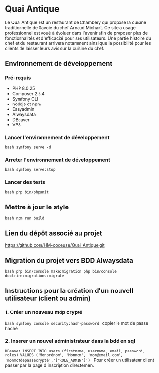 # Quai Antique

Le Quai Antique est un restaurant de Chambéry qui propose la cuisine traditionnelle de Savoie du chef Arnaud Michant. 
Ce site a usage professionnel est voué à évoluer dans l'avenir afin de proposer plus de fonctionnalités et d'efficacité pour ses utilisateurs. Une partie histoire du chef et du restaurant arrivera notamment ainsi que la possibilité pour les clients de laisser leurs avis sur la cuisine du chef. 

## Environnement de développement 

### Pré-requis
-   PHP 8.0.25
-   Composer 2.5.4
-   Symfony CLI
-   nodejs et npm
-   Easyadmin
-   Alwaysdata 
-   DBeaver
-   VPS

### Lancer l'environnement de développement 

``bash
symfony serve -d
``

### Arreter l'environnement de développement 

``bash
symfony serve:stop
`` 

### Lancer des tests

``bash
php bin/phpunit
``
## Mettre à jour le style 
``bash
npm run build
``


## Lien du dépôt associé au projet
https://github.com/HM-codeuse/Quai_Antique.git


## Migration du projet vers BDD Alwaysdata
``bash
php bin/console make:migration
php bin/console doctrine:migrations:migrate
``


## Instructions pour la création d'un nouvell utilisateur (client ou admin)

### 1. Créer un nouveau mdp crypté
``bash
symfony console security:hash-password
``
copier le mot de passe haché

### 2. Insérer un nouvel administrateur dans la bdd en sql
``DBeaver
INSERT INTO users (firstname, username, email, password, roles) VALUES ('Monprénom', 'Monnom', 'mon@email.com', 'monmotdepassecrypté','["ROLE_ADMIN"]')
``
Pour créer un utilisateur client passer par la page d'inscription directemen. 